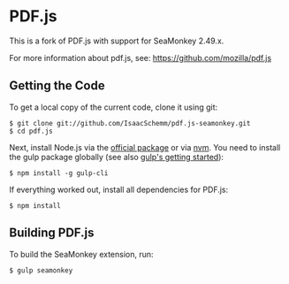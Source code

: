 # PDF.js

This is a fork of PDF.js with support for SeaMonkey 2.49.x.

For more information about pdf.js, see: https://github.com/mozilla/pdf.js

## Getting the Code

To get a local copy of the current code, clone it using git:

    $ git clone git://github.com/IsaacSchemm/pdf.js-seamonkey.git
    $ cd pdf.js

Next, install Node.js via the [official package](http://nodejs.org) or via
[nvm](https://github.com/creationix/nvm). You need to install the gulp package
globally (see also [gulp's getting started](https://github.com/gulpjs/gulp/blob/master/docs/getting-started.md#getting-started)):

    $ npm install -g gulp-cli

If everything worked out, install all dependencies for PDF.js:

    $ npm install

## Building PDF.js

To build the SeaMonkey extension, run:

    $ gulp seamonkey

